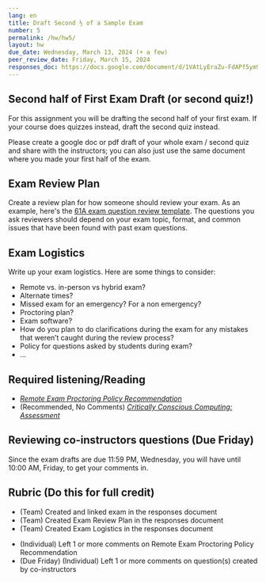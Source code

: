 ```yaml
---
lang: en
title: Draft Second ½ of a Sample Exam
number: 5
permalink: /hw/hw5/
layout: hw
due_date: Wednesday, March 13, 2024 (+ a few)
peer_review_date: Friday, March 15, 2024
responses_doc: https://docs.google.com/document/d/1VAtLyEraZu-FdAPf5ym9AvK6vdxxKYFnBQzRQxfrNXk/edit
---
```


[hw05_proctoring_guidelines]: https://drive.google.com/drive/u/1/folders/1kSg75QcfFhbJVZJ_byRNqYsn5MnFLfrs

## Second half of First Exam Draft (or second quiz!)

For this assignment you will be drafting the second half of your first exam. If your course does quizzes instead, draft the second quiz instead.

Please create a google doc or pdf draft of your whole exam / second quiz and share with the instructors; you can also just use the same document where you made your first half of the exam.

## Exam Review Plan

Create a review plan for how someone should review your exam. As an example, here's the [<u>61A exam question review template</u>](https://docs.google.com/document/d/1bDJSvURF5UwNaFjqR2ygpmwK7Wt7G0M6Y3c2bWJU8-o/edit#). The questions you ask reviewers should depend on your exam topic, format, and common issues that have been found with past exam questions.

## Exam Logistics

Write up your exam logistics. Here are some things to consider:

- Remote vs. in-person vs hybrid exam?
- Alternate times?
- Missed exam for an emergency? For a non emergency?
- Proctoring plan?
- Exam software?
- How do you plan to do clarifications during the exam for any mistakes that weren’t caught during the review process?
- Policy for questions asked by students during exam?
- …

<!-- ## Signup for Exam Reviews

Next week you will be reviewing one full exam that is not your course’s exam.

To prepare for that, please sign up by putting your name and email down on one course. Each course on the responses document has 2 spots open for review. If all spots are full, ping Alex on slack. -->

## Required listening/Reading

- [_Remote Exam Proctoring Policy Recommendation_][hw05_proctoring_guidelines]
- (Recommended, No Comments) [_Critically Conscious Computing: Assessment_](https://criticallyconsciouscomputing.org/assessment)

## Reviewing co-instructors questions (Due Friday)

Since the exam drafts are due 11:59 PM, Wednesday, you will have until 10:00 AM, Friday, to get your comments in.

## Rubric (Do this for full credit)

- (Team) Created and linked exam in the responses document
- (Team) Created Exam Review Plan in the responses document
- (Team) Created Exam Logistics in the responses document
<!-- - (Individual) Signed up to review one exam in the responses document -->
- (Individual) Left 1 or more comments on Remote Exam Proctoring Policy Recommendation
- (Due Friday) (Individual) Left 1 or more comments on question(s) created by co-instructors
